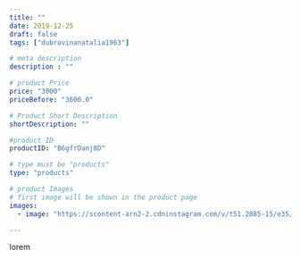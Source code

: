 ```yaml
---
title: ""
date: 2019-12-25
draft: false
tags: ["dubrovinanatalia1963"]

# meta description
description : ""

# product Price
price: "3000"
priceBefore: "3600.0"

# Product Short Description
shortDescription: ""

#product ID
productID: "B6gfrDanj8D"

# type must be "products"
type: "products"

# product Images
# first image will be shown in the product page
images:
  - image: "https://scontent-arn2-2.cdninstagram.com/v/t51.2885-15/e35/79247773_406207116814920_253923627039434287_n.jpg?se=7&tp=1&_nc_ht=scontent-arn2-2.cdninstagram.com&_nc_cat=100&_nc_ohc=xN25_A96cqUAX9cqC34&ccb=7-4&oh=c29a0e930adc62003025f4aabc7249fb&oe=6083DF0D&ig_cache_key=MjIwNjkwMzExNTQ1ODY5MDgxOQ%3D%3D.2-ccb7-4"

---
```

lorem
